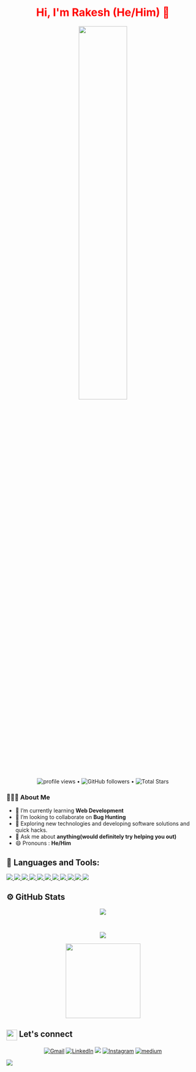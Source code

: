 
<h1 style= "color: red;" align="center">Hi, I'm Rakesh (He/Him) 👋</h1>
<p align="center">
 <img  src="https://user-images.githubusercontent.com/22797857/90096298-b90f4b00-dd54-11ea-9a31-00ad53f8ec04.gif?raw=true" align="center" width="50%" height="50%"/>

</p>
 
<p align="center">
   <img src="https://gpvc.arturio.dev/deephunt3r" alt="profile views"> •  
  <img alt="GitHub followers" src="https://img.shields.io/github/followers/deephunt3r?label=Followers&style=social"> •   
  <img src="https://img.shields.io/github/stars/deephunt3r?label=Stars" alt="Total Stars"></p>

 <h3> 👨🏻‍💻 About Me </h3>
 
  - 🌱 I’m currently learning **Web Development**
  - 👯 I’m looking to collaborate on **Bug Hunting**
  - 🤔 Exploring new technologies and developing software solutions and quick hacks.
  - 💬 Ask me about **anything(would definitely try helping you out)**
  - 😄 Pronouns : **He/Him**
 

<!--[![Rakesh's github activity graph](https://activity-graph.herokuapp.com/graph?username=deephunt3r&theme=xcode)](https://git.io/deephunt3r)-->

## 🚀 Languages and Tools:

<p align="left"> 
    <a href="https://www.java.com" target="_blank"> <img src="https://img.icons8.com/color/48/000000/java-coffee-cup-logo.png"/> </a>
    <a href="https://www.w3.org/cpp/" target="_blank"> <img src="https://img.icons8.com/color/48/000000/c-plus-plus-logo.png"/> </a> 
    <a href="https://www.w3schools.com/c/" target="_blank"> <img src="https://img.icons8.com/color/48/000000/c-programming.png"/> </a>
    <a href="https://www.gnu.org/software/bash/" target="_blank"> <img src="https://img.icons8.com/plasticine/48/000000/bash.png"/> </a>
    <a href="https://developer.mozilla.org/en-US/docs/Web/JavaScript" target="_blank"> <img src="https://img.icons8.com/color/48/000000/javascript.png"/> </a> 
    <a href="https://www.w3.org/html/" target="_blank"> <img src="https://img.icons8.com/color/48/000000/html-5.png"/> </a> 
    <a href="https://www.w3schools.com/css/" target="_blank"> <img src="https://img.icons8.com/color/48/000000/css3.png"/> </a> 
    <a href="https://getbootstrap.com" target="_blank"> <img src="https://img.icons8.com/color/48/000000/bootstrap.png"/> </a> 
    <a href="https://www.python.org" target="_blank"> <img src="https://img.icons8.com/color/48/000000/python.png"/> </a>   
    <a href="https://cloud.google.com/" target="_blank"> <img src="https://img.icons8.com/color/48/000000/google-cloud.png"/> </a> 
    <a href="https://git-scm.com/" target="_blank"> <img src="https://img.icons8.com/color/48/000000/git.png"/> </a> 
</p>
  
## ⚙️ GitHub Stats


<p align="center">
  <a>
    <img align="center" src="https://github-readme-streak-stats.herokuapp.com/?user=deephunt3r&theme=dark&hide_border=true"/></a></p>
<br>

<p align="center">
<a href="https://github.com/deephunt3r">
  <img align="center" src="https://github-readme-stats.vercel.app/api?username=deephunt3r&show_icons=true&hide_border=true&title_color=ff004e&amp&icon_color=FFFFFF&amp&text_color=4895ef&amp&bg_color=000000&count_private=true&include_all_commits=true"/>

<br>
<p align="center">
<a href="https://github.com/deephunt3r">
  <img align="center" height="195px" src="https://github-readme-stats.vercel.app/api/top-langs/?username=deephunt3r&text_color=FFFFFF&bg_color=000000&title_color=94b4a4&langs_count=15&layout=compact&hide_border=true" /></a></p>
	


<summary><h2><img src="https://emojis.slackmojis.com/emojis/images/1579216111/7550/pikachu_wave.gif?1579216111" align="center" width="28" /> Let's connect </h2></summary>

<p align="center">
<!--   <a href="https://rakesh.web.app/"><img src="https://img.icons8.com/bubbles/50/000000/web.png" alt="Website"/></a> -->
	<a href="mailto:rakeshvaddi1116@gmail.com"><img src="https://img.icons8.com/bubbles/50/000000/gmail.png" alt="Gmail"/></a>
	<a href="https://linkedin.com/in/rakesh116"><img src="https://img.icons8.com/bubbles/50/000000/linkedin.png" alt="LinkedIn"/></a>
	<a href="https://www.twitter.com/deephunt3r"><img src="https://img.icons8.com/bubbles/50/000000/twitter-squared.png"/></a>
	<a href="https://instagram.com/rakesh._.116"><img src="https://img.icons8.com/bubbles/50/000000/instagram.png" alt="Instagram"/></a>
	<a href="https://medium.com/@deephunt3r"><img src="https://img.icons8.com/bubbles/50/000000/medium-new.png" alt="medium"/></a>
<!-- 	<a href="https://www.youtube.com/channel/UC7V1Gm8V0kRLp_EHB8aDj2A"><img src="https://img.icons8.com/bubbles/50/000000/youtube.png" alt="Youtube"/></a> --></p>

![](https://github.com/deephunt3r/deephunt3r/blob/master/footer.png)
	
	
	
<!-- <p align="center" >
  <img src="https://readme-typing-svg.herokuapp.com?lines=Open%20source%20for%20the%20win!;I'm+a+passionate+Bugbounty+Hunter;I'm+a+Open-source+enthusiast;I'm+a+Frontend-Developer;"></p> -->
